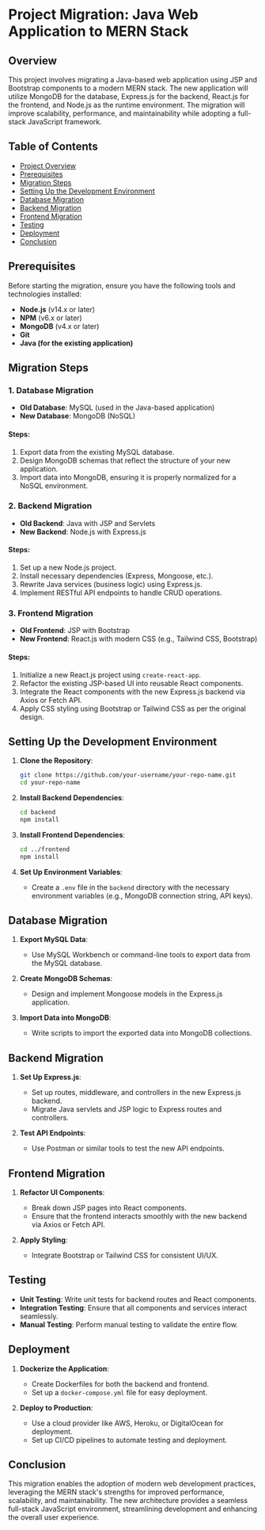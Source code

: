 # Project Migration: Java Web Application to MERN Stack

## Overview

This project involves migrating a Java-based web application using JSP and Bootstrap components to a modern MERN stack. The new application will utilize MongoDB for the database, Express.js for the backend, React.js for the frontend, and Node.js as the runtime environment. The migration will improve scalability, performance, and maintainability while adopting a full-stack JavaScript framework.

## Table of Contents

- [Project Overview](#overview)
- [Prerequisites](#prerequisites)
- [Migration Steps](#migration-steps)
- [Setting Up the Development Environment](#setting-up-the-development-environment)
- [Database Migration](#database-migration)
- [Backend Migration](#backend-migration)
- [Frontend Migration](#frontend-migration)
- [Testing](#testing)
- [Deployment](#deployment)
- [Conclusion](#conclusion)

## Prerequisites

Before starting the migration, ensure you have the following tools and technologies installed:

- **Node.js** (v14.x or later)
- **NPM** (v6.x or later)
- **MongoDB** (v4.x or later)
- **Git**
- **Java (for the existing application)**

## Migration Steps

### 1. Database Migration

- **Old Database**: MySQL (used in the Java-based application)
- **New Database**: MongoDB (NoSQL)

#### Steps:
1. Export data from the existing MySQL database.
2. Design MongoDB schemas that reflect the structure of your new application.
3. Import data into MongoDB, ensuring it is properly normalized for a NoSQL environment.

### 2. Backend Migration

- **Old Backend**: Java with JSP and Servlets
- **New Backend**: Node.js with Express.js

#### Steps:
1. Set up a new Node.js project.
2. Install necessary dependencies (Express, Mongoose, etc.).
3. Rewrite Java services (business logic) using Express.js.
4. Implement RESTful API endpoints to handle CRUD operations.

### 3. Frontend Migration

- **Old Frontend**: JSP with Bootstrap
- **New Frontend**: React.js with modern CSS (e.g., Tailwind CSS, Bootstrap)

#### Steps:
1. Initialize a new React.js project using `create-react-app`.
2. Refactor the existing JSP-based UI into reusable React components.
3. Integrate the React components with the new Express.js backend via Axios or Fetch API.
4. Apply CSS styling using Bootstrap or Tailwind CSS as per the original design.

## Setting Up the Development Environment

1. **Clone the Repository**:
   ```bash
   git clone https://github.com/your-username/your-repo-name.git
   cd your-repo-name
   ```

2. **Install Backend Dependencies**:
   ```bash
   cd backend
   npm install
   ```

3. **Install Frontend Dependencies**:
   ```bash
   cd ../frontend
   npm install
   ```

4. **Set Up Environment Variables**:
   - Create a `.env` file in the `backend` directory with the necessary environment variables (e.g., MongoDB connection string, API keys).

## Database Migration

1. **Export MySQL Data**:
   - Use MySQL Workbench or command-line tools to export data from the MySQL database.

2. **Create MongoDB Schemas**:
   - Design and implement Mongoose models in the Express.js application.

3. **Import Data into MongoDB**:
   - Write scripts to import the exported data into MongoDB collections.

## Backend Migration

1. **Set Up Express.js**:
   - Set up routes, middleware, and controllers in the new Express.js backend.
   - Migrate Java servlets and JSP logic to Express routes and controllers.

2. **Test API Endpoints**:
   - Use Postman or similar tools to test the new API endpoints.

## Frontend Migration

1. **Refactor UI Components**:
   - Break down JSP pages into React components.
   - Ensure that the frontend interacts smoothly with the new backend via Axios or Fetch API.

2. **Apply Styling**:
   - Integrate Bootstrap or Tailwind CSS for consistent UI/UX.

## Testing

- **Unit Testing**: Write unit tests for backend routes and React components.
- **Integration Testing**: Ensure that all components and services interact seamlessly.
- **Manual Testing**: Perform manual testing to validate the entire flow.

## Deployment

1. **Dockerize the Application**:
   - Create Dockerfiles for both the backend and frontend.
   - Set up a `docker-compose.yml` file for easy deployment.

2. **Deploy to Production**:
   - Use a cloud provider like AWS, Heroku, or DigitalOcean for deployment.
   - Set up CI/CD pipelines to automate testing and deployment.

## Conclusion

This migration enables the adoption of modern web development practices, leveraging the MERN stack's strengths for improved performance, scalability, and maintainability. The new architecture provides a seamless full-stack JavaScript environment, streamlining development and enhancing the overall user experience.
